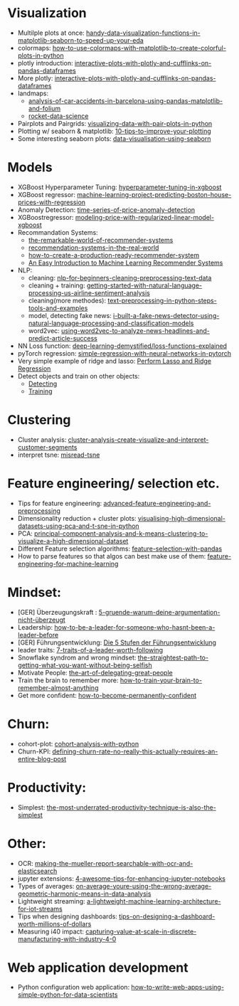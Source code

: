 # Visualization
* Multilple plots at once: [handy-data-visualization-functions-in-matplotlib-seaborn-to-speed-up-your-eda](https://medium.com/better-programming/handy-data-visualization-functions-in-matplotlib-seaborn-to-speed-up-your-eda-241ba0a9c47d)
* colormaps:
[how-to-use-colormaps-with-matplotlib-to-create-colorful-plots-in-python](https://medium.com/@liztersahakyan/how-to-use-colormaps-with-matplotlib-to-create-colorful-plots-in-python-969b5a892f0c?source=email-5b157852f2eb-1564283139843-digest.reader------2-59------------------636e19e0_d5fa_415b_a2e9_f60228bca68c-16&sectionName=recommended)
* plotly introduction: 
[interactive-plots-with-plotly-and-cufflinks-on-pandas-dataframes](https://towardsdatascience.com/the-next-level-of-data-visualization-in-python-dd6e99039d5e)
* More plotly: [interactive-plots-with-plotly-and-cufflinks-on-pandas-dataframes](https://medium.com/@ozan/interactive-plots-with-plotly-and-cufflinks-on-pandas-dataframes-af6f86f62d94)
* landmaps: 
  * [analysis-of-car-accidents-in-barcelona-using-pandas-matplotlib-and-folium](https://towardsdatascience.com/analysis-of-car-accidents-in-barcelona-using-pandas-matplotlib-and-folium-73384240106b)
  * [rocket-data-science](https://link.medium.com/WzjE7spiGZ)
* Pairplots and Pairgrids: [visualizing-data-with-pair-plots-in-python](https://towardsdatascience.com/visualizing-data-with-pair-plots-in-python-f228cf529166)
* Plotting w/ seaborn & matplotlib: [10-tips-to-improve-your-plotting](https://towardsdatascience.com/10-tips-to-improve-your-plotting-f346fa468d18)
* Some interesting seaborn plots: [data-visualisation-using-seaborn](https://medium.com/@mukul.mschauhan/data-visualisation-using-seaborn-464b7c0e5122)







# Models
* XGBoost Hyperparameter Tuning: [hyperparameter-tuning-in-xgboost](https://blog.cambridgespark.com/hyperparameter-tuning-in-xgboost-4ff9100a3b2f)
* XGBoost regressor: [machine-learning-project-predicting-boston-house-prices-with-regression](https://towardsdatascience.com/machine-learning-project-predicting-boston-house-prices-with-regression-b4e47493633d)
* Anomaly Detection: [time-series-of-price-anomaly-detection](https://towardsdatascience.com/time-series-of-price-anomaly-detection-13586cd5ff46)
* XGBoostregressor: [modeling-price-with-regularized-linear-model-xgboost](https://towardsdatascience.com/modeling-price-with-regularized-linear-model-xgboost-55e59eae4482)
* Recommandation Systems: 
  * [the-remarkable-world-of-recommender-systems](https://towardsdatascience.com/the-remarkable-world-of-recommender-systems-bff4b9cbe6a7)
  * [recommendation-systems-in-the-real-world](https://towardsdatascience.com/recommendation-systems-in-the-real-world-51e3948772f3)
  * [how-to-create-a-production-ready-recommender-system](https://towardsdatascience.com/how-to-create-a-production-ready-recommender-system-3c932752f8ea)
  * [An Easy Introduction to Machine Learning Recommender Systems](https://link.medium.com/uxqKBn92C0)
* NLP: 
  * cleaning: [nlp-for-beginners-cleaning-preprocessing-text-data](https://towardsdatascience.com/nlp-for-beginners-cleaning-preprocessing-text-data-ae8e306bef0f)
  * cleaning + training: [getting-started-with-natural-language-processing-us-airline-sentiment-analysis](https://towardsdatascience.com/getting-started-with-natural-language-processing-us-airline-sentiment-analysis-24f9d8f7500d)
  * cleaning(more methodes): [text-preprocessing-in-python-steps-tools-and-examples](https://medium.com/@datamonsters/text-preprocessing-in-python-steps-tools-and-examples-bf025f872908)
  * model, detecting fake news: [i-built-a-fake-news-detector-using-natural-language-processing-and-classification-models](https://towardsdatascience.com/i-built-a-fake-news-detector-using-natural-language-processing-and-classification-models-da180338860e)
  * word2vec: [using-word2vec-to-analyze-news-headlines-and-predict-article-success](https://towardsdatascience.com/using-word2vec-to-analyze-news-headlines-and-predict-article-success-cdeda5f14751)
* NN Loss function: [deep-learning-demystified/loss-functions-explained](https://medium.com/deep-learning-demystified/loss-functions-explained-3098e8ff2b27)
* pyTorch regression: [simple-regression-with-neural-networks-in-pytorch](https://medium.com/@benjamin.phillips22/simple-regression-with-neural-networks-in-pytorch-313f06910379)
* Very simple example of ridge and lasso: [Perform Lasso and Ridge Regression](https://link.medium.com/pS8nRdyyY0)
* Detect objects and train on other objects:
  * [Detecting](https://towardsdatascience.com/object-detection-with-10-lines-of-code-d6cb4d86f606)
  * [Training](https://medium.com/deepquestai/train-object-detection-ai-with-6-lines-of-code-6d087063f6ff)





# Clustering
* Cluster analysis: [cluster-analysis-create-visualize-and-interpret-customer-segments](https://towardsdatascience.com/cluster-analysis-create-visualize-and-interpret-customer-segments-474e55d00ebb)
* interpret tsne: [misread-tsne](https://distill.pub/2016/misread-tsne/)






# Feature engineering/ selection etc.
* Tips for feature engineering:
[advanced-feature-engineering-and-preprocessing](https://towardsdatascience.com/4-tips-for-advanced-feature-engineering-and-preprocessing-ec11575c09ea)
* Dimensionality reduction + cluster plots: [visualising-high-dimensional-datasets-using-pca-and-t-sne-in-python](https://towardsdatascience.com/visualising-high-dimensional-datasets-using-pca-and-t-sne-in-python-8ef87e7915b)
* PCA: [principal-component-analysis-and-k-means-clustering-to-visualize-a-high-dimensional-dataset](https://medium.com/@dmitriy.kavyazin/principal-component-analysis-and-k-means-clustering-to-visualize-a-high-dimensional-dataset-577b2a7a5fe2)
* Different Feature selection algorithms: [feature-selection-with-pandas](https://towardsdatascience.com/feature-selection-with-pandas-e3690ad8504b)
* How to parse features so that algos can best make use of them: [feature-engineering-for-machine-learning](https://towardsdatascience.com/feature-engineering-for-machine-learning-3a5e293a5114)




# Mindset:
* [GER] Überzeugungskraft : [5-gruende-warum-deine-argumentation-nicht-überzeugt](https://www.linkedin.com/pulse/5-gr%C3%BCnde-warum-deine-argumentation-nicht-%C3%BCberzeugt-stephanie-t%C3%B6njes)
* Leadership: [how-to-be-a-leader-for-someone-who-hasnt-been-a-leader-before](https://medium.com/swlh/how-to-be-a-leader-for-someone-who-hasnt-been-a-leader-before-930696bb86c5)
* [GER] Führungsentwicklung: [Die 5 Stufen der Führungsentwicklung](https://www.linkedin.com/pulse/die-5-stufen-der-f%C3%BChrungsentwicklung-thomas-armbruester)
* leader traits: [7-traits-of-a-leader-worth-following](https://medium.com/personal-growth/7-traits-of-a-leader-worth-following-4bba018c1a80)
* Snowflake syndrom and wrong mindset: [the-straightest-path-to-getting-what-you-want-without-being-selfish](https://medium.com/live-your-life-on-purpose/the-straightest-path-to-getting-what-you-want-without-being-selfish-88d4003fa69d)
* Motivate People: [the-art-of-delegating-great-people](https://marker.medium.com/the-art-of-delegating-great-people-55cf1b4b752f)
* Train the brain to remember more: [how-to-train-your-brain-to-remember-almost-anything](https://elemental.medium.com/how-to-train-your-brain-to-remember-almost-anything-77cb653a0c04)
* Get more confident: [how-to-become-permanently-confident](https://medium.com/the-ascent/how-to-become-permanently-confident-d995ce3a6c97)






# Churn:
* cohort-plot: [cohort-analysis-with-python](https://medium.com/better-programming/cohort-analysis-with-python-e81d9d740a9b)
* Churn-KPI: [defining-churn-rate-no-really-this-actually-requires-an-entire-blog-post](https://shopifyengineering.myshopify.com/blogs/engineering/defining-churn-rate-no-really-this-actually-requires-an-entire-blog-post)






# Productivity:
* Simplest: [the-most-underrated-productivity-technique-is-also-the-simplest](https://forge.medium.com/the-most-underrated-productivity-technique-is-also-the-simplest-82b6b8d2891f)






# Other:
* OCR: [making-the-mueller-report-searchable-with-ocr-and-elasticsearch](https://towardsdatascience.com/making-the-mueller-report-searchable-with-ocr-and-elasticsearch-4e73e55de341)
* jupyter extensions: [4-awesome-tips-for-enhancing-jupyter-notebooks](https://towardsdatascience.com/4-awesome-tips-for-enhancing-jupyter-notebooks-4d8905f926c5)
* Types of averages: [on-average-youre-using-the-wrong-average-geometric-harmonic-means-in-data-analysis](https://towardsdatascience.com/on-average-youre-using-the-wrong-average-geometric-harmonic-means-in-data-analysis-2a703e21ea0)
* Lightweight streaming: [a-lightweight-machine-learning-architecture-for-iot-streams](https://towardsdatascience.com/a-lightweight-machine-learning-architecture-for-iot-streams-bd1bf81afa2)
* Tips when designing dashboards: [tips-on-designing-a-dashboard-worth-millions-of-dollars](https://medium.com/better-programming/tips-on-designing-a-dashboard-worth-millions-of-dollars-21b1f992dee2)
* Measuring i40 impact: [capturing-value-at-scale-in-discrete-manufacturing-with-industry-4-0](https://www.mckinsey.com/industries/advanced-electronics/our-insights/capturing-value-at-scale-in-discrete-manufacturing-with-industry-4-0)



# Web application development
* Python configuration web application: [how-to-write-web-apps-using-simple-python-for-data-scientists](https://towardsdatascience.com/how-to-write-web-apps-using-simple-python-for-data-scientists-a227a1a01582)